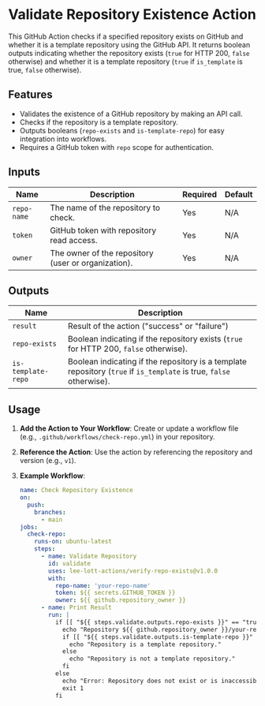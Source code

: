 # Validate Repository Existence Action

This GitHub Action checks if a specified repository exists on GitHub and whether it is a template repository using the GitHub API. It returns boolean outputs indicating whether the repository exists (`true` for HTTP 200, `false` otherwise) and whether it is a template repository (`true` if `is_template` is true, `false` otherwise).

## Features
- Validates the existence of a GitHub repository by making an API call.
- Checks if the repository is a template repository.
- Outputs booleans (`repo-exists` and `is-template-repo`) for easy integration into workflows.
- Requires a GitHub token with `repo` scope for authentication.

## Inputs
| Name       | Description                                      | Required | Default |
|------------|--------------------------------------------------|----------|---------|
| `repo-name`| The name of the repository to check.             | Yes      | N/A     |
| `token`    | GitHub token with repository read access.        | Yes      | N/A     |
| `owner`    | The owner of the repository (user or organization). | Yes      | N/A     |

## Outputs
| Name              | Description                                           |
|-------------------|-------------------------------------------------------|
| `result`          | Result of the action ("success" or "failure")         |
| `repo-exists`     | Boolean indicating if the repository exists (`true` for HTTP 200, `false` otherwise). |
| `is-template-repo`| Boolean indicating if the repository is a template repository (`true` if `is_template` is true, `false` otherwise). |

## Usage
1. **Add the Action to Your Workflow**:
   Create or update a workflow file (e.g., `.github/workflows/check-repo.yml`) in your repository.

2. **Reference the Action**:
   Use the action by referencing the repository and version (e.g., `v1`).

3. **Example Workflow**:
   ```yaml
   name: Check Repository Existence
   on:
     push:
       branches:
         - main
   jobs:
     check-repo:
       runs-on: ubuntu-latest
       steps:
         - name: Validate Repository
           id: validate
           uses: lee-lott-actions/verify-repo-exists@v1.0.0
           with:
             repo-name: 'your-repo-name'
             token: ${{ secrets.GITHUB_TOKEN }}
             owner: ${{ github.repository_owner }}
         - name: Print Result
           run: |
             if [[ "${{ steps.validate.outputs.repo-exists }}" == "true" ]]; then
               echo "Repository ${{ github.repository_owner }}/your-repo-name exists."
               if [[ "${{ steps.validate.outputs.is-template-repo }}" == "true" ]]; then
                 echo "Repository is a template repository."
               else
                 echo "Repository is not a template repository."
               fi
             else
               echo "Error: Repository does not exist or is inaccessible."
               exit 1
             fi
